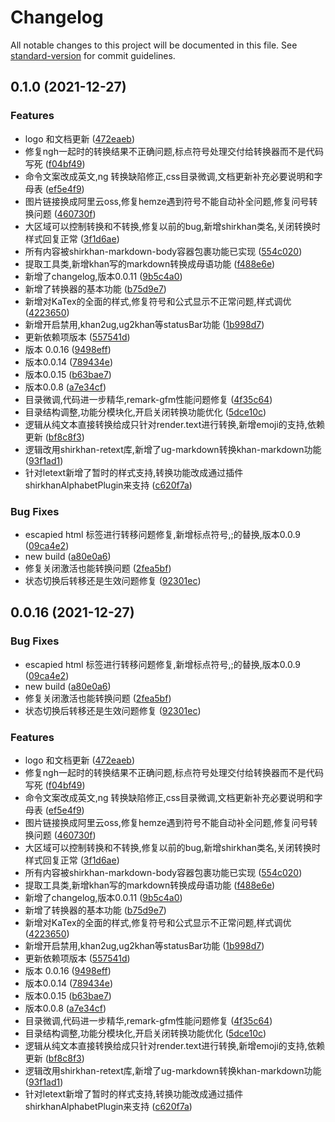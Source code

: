 # Changelog

All notable changes to this project will be documented in this file. See [standard-version](https://github.com/conventional-changelog/standard-version) for commit guidelines.

## 0.1.0 (2021-12-27)


### Features

* logo 和文档更新 ([472eaeb](https://github.com/ishirkhan/shirkhan-vscode/commit/472eaeb81dbde663393b72fdb90bf2f032557c41))
* 修复ngh一起时的转换结果不正确问题,标点符号处理交付给转换器而不是代码写死 ([f04bf49](https://github.com/ishirkhan/shirkhan-vscode/commit/f04bf49c07f6d191e2e8eb1dd3ffe597672cfe7a))
* 命令文案改成英文,ng 转换缺陷修正,css目录微调,文档更新补充必要说明和字母表 ([ef5e4f9](https://github.com/ishirkhan/shirkhan-vscode/commit/ef5e4f91b3946159c8c3ab9bf7c66824412287e2))
* 图片链接换成阿里云oss,修复hemze遇到符号不能自动补全问题,修复问号转换问题 ([460730f](https://github.com/ishirkhan/shirkhan-vscode/commit/460730f5235283fc70283b95acc5db9abecc8ff7))
* 大区域可以控制转换和不转换,修复以前的bug,新增shirkhan类名,关闭转换时样式回复正常 ([3f1d6ae](https://github.com/ishirkhan/shirkhan-vscode/commit/3f1d6ae27781b627abd4ba7a29d484f0633f059f))
* 所有内容被shirkhan-markdown-body容器包裹功能已实现 ([554c020](https://github.com/ishirkhan/shirkhan-vscode/commit/554c0201f2ea43cee5988422bfba37a39d5993a1))
* 提取工具类,新增khan写的markdown转换成母语功能 ([f488e6e](https://github.com/ishirkhan/shirkhan-vscode/commit/f488e6e1bd238f134b4220f9524d0ee01aec8ff8))
* 新增了changelog,版本0.0.11 ([9b5c4a0](https://github.com/ishirkhan/shirkhan-vscode/commit/9b5c4a0579e36101cd4a75b64b50dc56b74f5541))
* 新增了转换器的基本功能 ([b75d9e7](https://github.com/ishirkhan/shirkhan-vscode/commit/b75d9e7befd0ab2f3733cc008b0f3698a33cd297))
* 新增对KaTex的全面的样式,修复符号和公式显示不正常问题,样式调优 ([4223650](https://github.com/ishirkhan/shirkhan-vscode/commit/42236505682075dff553b842c479ffd6f1844efd))
* 新增开启禁用,khan2ug,ug2khan等statusBar功能 ([1b998d7](https://github.com/ishirkhan/shirkhan-vscode/commit/1b998d720f099db4cdea4a9b28a4c63c4ed1c0cd))
* 更新依赖项版本 ([557541d](https://github.com/ishirkhan/shirkhan-vscode/commit/557541d2058d4ef5375e8d757335f2f7d670953d))
* 版本 0.0.16 ([9498eff](https://github.com/ishirkhan/shirkhan-vscode/commit/9498eff3268ccde3972bd3fb4f1d48a02db33f1a))
* 版本0.0.14 ([789434e](https://github.com/ishirkhan/shirkhan-vscode/commit/789434e687087630d7108a4fbda0e4517669b9d3))
* 版本0.0.15 ([b63bae7](https://github.com/ishirkhan/shirkhan-vscode/commit/b63bae7a4e7796f4cb80732f27cfcfddeefbd3b9))
* 版本0.0.8 ([a7e34cf](https://github.com/ishirkhan/shirkhan-vscode/commit/a7e34cffe4481861f34355145359c4e25c423ef3))
* 目录微调,代码进一步精华,remark-gfm性能问题修复 ([4f35c64](https://github.com/ishirkhan/shirkhan-vscode/commit/4f35c64b23725ad67c579d9d596fb2a82b4f8c64))
* 目录结构调整,功能分模块化,开启关闭转换功能优化 ([5dce10c](https://github.com/ishirkhan/shirkhan-vscode/commit/5dce10c60c3dcd78684f137e657f7c25a835f062))
* 逻辑从纯文本直接转换给成只针对render.text进行转换,新增emoji的支持,依赖更新 ([bf8c8f3](https://github.com/ishirkhan/shirkhan-vscode/commit/bf8c8f31807a5e91f934edb2afe3698547991c96))
* 逻辑改用shirkhan-retext库,新增了ug-markdown转换khan-markdown功能 ([93f1ad1](https://github.com/ishirkhan/shirkhan-vscode/commit/93f1ad156b07165ef450d9f7defbd7093cb64da1))
* 针对letext新增了暂时的样式支持,转换功能改成通过插件shirkhanAlphabetPlugin来支持 ([c620f7a](https://github.com/ishirkhan/shirkhan-vscode/commit/c620f7a46e05bd60ed78fc0aaa4f01cad8ed69d9))


### Bug Fixes

* escapied html 标签进行转移问题修复,新增标点符号,;的替换,版本0.0.9 ([09ca4e2](https://github.com/ishirkhan/shirkhan-vscode/commit/09ca4e2628c59c0d96e3deb3d224153e5591a19d))
* new build ([a80e0a6](https://github.com/ishirkhan/shirkhan-vscode/commit/a80e0a6437c3706417f0c6664a05e67dd387f182))
* 修复关闭激活也能转换问题 ([2fea5bf](https://github.com/ishirkhan/shirkhan-vscode/commit/2fea5bf86dd415b8e849a9d37acfc5507f3c6422))
* 状态切换后转移还是生效问题修复 ([92301ec](https://github.com/ishirkhan/shirkhan-vscode/commit/92301ec7816caf6045ecc31a294fdb17a282867f))

## 0.0.16 (2021-12-27)


### Bug Fixes

* escapied html 标签进行转移问题修复,新增标点符号,;的替换,版本0.0.9 ([09ca4e2](https://github.com/ishirkhan/shirkhan-vscode/commit/09ca4e2628c59c0d96e3deb3d224153e5591a19d))
* new build ([a80e0a6](https://github.com/ishirkhan/shirkhan-vscode/commit/a80e0a6437c3706417f0c6664a05e67dd387f182))
* 修复关闭激活也能转换问题 ([2fea5bf](https://github.com/ishirkhan/shirkhan-vscode/commit/2fea5bf86dd415b8e849a9d37acfc5507f3c6422))
* 状态切换后转移还是生效问题修复 ([92301ec](https://github.com/ishirkhan/shirkhan-vscode/commit/92301ec7816caf6045ecc31a294fdb17a282867f))


### Features

* logo 和文档更新 ([472eaeb](https://github.com/ishirkhan/shirkhan-vscode/commit/472eaeb81dbde663393b72fdb90bf2f032557c41))
* 修复ngh一起时的转换结果不正确问题,标点符号处理交付给转换器而不是代码写死 ([f04bf49](https://github.com/ishirkhan/shirkhan-vscode/commit/f04bf49c07f6d191e2e8eb1dd3ffe597672cfe7a))
* 命令文案改成英文,ng 转换缺陷修正,css目录微调,文档更新补充必要说明和字母表 ([ef5e4f9](https://github.com/ishirkhan/shirkhan-vscode/commit/ef5e4f91b3946159c8c3ab9bf7c66824412287e2))
* 图片链接换成阿里云oss,修复hemze遇到符号不能自动补全问题,修复问号转换问题 ([460730f](https://github.com/ishirkhan/shirkhan-vscode/commit/460730f5235283fc70283b95acc5db9abecc8ff7))
* 大区域可以控制转换和不转换,修复以前的bug,新增shirkhan类名,关闭转换时样式回复正常 ([3f1d6ae](https://github.com/ishirkhan/shirkhan-vscode/commit/3f1d6ae27781b627abd4ba7a29d484f0633f059f))
* 所有内容被shirkhan-markdown-body容器包裹功能已实现 ([554c020](https://github.com/ishirkhan/shirkhan-vscode/commit/554c0201f2ea43cee5988422bfba37a39d5993a1))
* 提取工具类,新增khan写的markdown转换成母语功能 ([f488e6e](https://github.com/ishirkhan/shirkhan-vscode/commit/f488e6e1bd238f134b4220f9524d0ee01aec8ff8))
* 新增了changelog,版本0.0.11 ([9b5c4a0](https://github.com/ishirkhan/shirkhan-vscode/commit/9b5c4a0579e36101cd4a75b64b50dc56b74f5541))
* 新增了转换器的基本功能 ([b75d9e7](https://github.com/ishirkhan/shirkhan-vscode/commit/b75d9e7befd0ab2f3733cc008b0f3698a33cd297))
* 新增对KaTex的全面的样式,修复符号和公式显示不正常问题,样式调优 ([4223650](https://github.com/ishirkhan/shirkhan-vscode/commit/42236505682075dff553b842c479ffd6f1844efd))
* 新增开启禁用,khan2ug,ug2khan等statusBar功能 ([1b998d7](https://github.com/ishirkhan/shirkhan-vscode/commit/1b998d720f099db4cdea4a9b28a4c63c4ed1c0cd))
* 更新依赖项版本 ([557541d](https://github.com/ishirkhan/shirkhan-vscode/commit/557541d2058d4ef5375e8d757335f2f7d670953d))
* 版本 0.0.16 ([9498eff](https://github.com/ishirkhan/shirkhan-vscode/commit/9498eff3268ccde3972bd3fb4f1d48a02db33f1a))
* 版本0.0.14 ([789434e](https://github.com/ishirkhan/shirkhan-vscode/commit/789434e687087630d7108a4fbda0e4517669b9d3))
* 版本0.0.15 ([b63bae7](https://github.com/ishirkhan/shirkhan-vscode/commit/b63bae7a4e7796f4cb80732f27cfcfddeefbd3b9))
* 版本0.0.8 ([a7e34cf](https://github.com/ishirkhan/shirkhan-vscode/commit/a7e34cffe4481861f34355145359c4e25c423ef3))
* 目录微调,代码进一步精华,remark-gfm性能问题修复 ([4f35c64](https://github.com/ishirkhan/shirkhan-vscode/commit/4f35c64b23725ad67c579d9d596fb2a82b4f8c64))
* 目录结构调整,功能分模块化,开启关闭转换功能优化 ([5dce10c](https://github.com/ishirkhan/shirkhan-vscode/commit/5dce10c60c3dcd78684f137e657f7c25a835f062))
* 逻辑从纯文本直接转换给成只针对render.text进行转换,新增emoji的支持,依赖更新 ([bf8c8f3](https://github.com/ishirkhan/shirkhan-vscode/commit/bf8c8f31807a5e91f934edb2afe3698547991c96))
* 逻辑改用shirkhan-retext库,新增了ug-markdown转换khan-markdown功能 ([93f1ad1](https://github.com/ishirkhan/shirkhan-vscode/commit/93f1ad156b07165ef450d9f7defbd7093cb64da1))
* 针对letext新增了暂时的样式支持,转换功能改成通过插件shirkhanAlphabetPlugin来支持 ([c620f7a](https://github.com/ishirkhan/shirkhan-vscode/commit/c620f7a46e05bd60ed78fc0aaa4f01cad8ed69d9))
